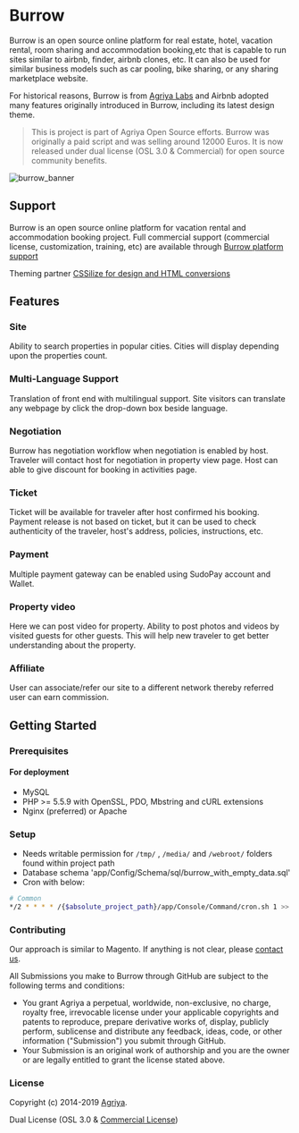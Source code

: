 # Burrow

Burrow is an open source online platform for real estate, hotel, vacation rental, room sharing and accommodation booking,etc that is capable to run sites similar to airbnb, finder, airbnb clones, etc. It can also be used for similar business models such as car pooling, bike sharing, or any sharing marketplace website.

For historical reasons, Burrow is from [Agriya Labs](http://labs.agriya.com/burrow) and Airbnb adopted many features originally introduced in Burrow, including its latest design theme.

> This is project is part of Agriya Open Source efforts. Burrow was originally a paid script and was selling around 12000 Euros. It is now released under dual license (OSL 3.0 & Commercial) for open source community benefits.

![burrow_banner](https://user-images.githubusercontent.com/4700341/48258940-719bb280-e43c-11e8-998d-4d7aedda4933.png)

## Support

Burrow is an open source online platform for vacation rental and accommodation booking project. Full commercial support (commercial license, customization, training, etc) are available through [Burrow platform support](https://www.agriya.com/products/airbnb-clone)

Theming partner [CSSilize for design and HTML conversions](http://cssilize.com/)

## Features

### Site

Ability to search properties in popular cities. Cities will display depending upon the properties count.

### Multi-Language Support

Translation of front end with multilingual support. Site visitors can translate any webpage by click the drop-down box beside language.

### Negotiation

Burrow has negotiation workflow when negotiation is enabled by host. Traveler will contact host for negotiation in property view page. Host can able to give discount for booking in activities page.

### Ticket

Ticket will be available for traveler after host confirmed his booking. Payment release is not based on ticket, but it can be used to check authenticity of the traveler, host's address, policies, instructions, etc.

### Payment

Multiple payment gateway can be enabled using SudoPay account and Wallet.

### Property video

Here we can post video for property. Ability to post photos and videos by visited guests for other guests. This will help new traveler to get better understanding about the property.

### Affiliate

User can associate/refer our site to a different network thereby referred user can earn commission.

## Getting Started

### Prerequisites

#### For deployment

* MySQL
* PHP >= 5.5.9 with OpenSSL, PDO, Mbstring and cURL extensions
* Nginx (preferred) or Apache

### Setup

* Needs writable permission for `/tmp/` , `/media/` and `/webroot/` folders found within project path
* Database schema 'app/Config/Schema/sql/burrow_with_empty_data.sql'
* Cron with below:
```bash
# Common
*/2 * * * * /{$absolute_project_path}/app/Console/Command/cron.sh 1 >> /{$absolute_project_path}/app/tmp/error.log 2 >> /{$absolute_project_path}/app/tmp/error.log
```

### Contributing

Our approach is similar to Magento. If anything is not clear, please [contact us](https://www.agriya.com/contact).

All Submissions you make to Burrow through GitHub are subject to the following terms and conditions:

* You grant Agriya a perpetual, worldwide, non-exclusive, no charge, royalty free, irrevocable license under your applicable copyrights and patents to reproduce, prepare derivative works of, display, publicly perform, sublicense and distribute any feedback, ideas, code, or other information ("Submission") you submit through GitHub.
* Your Submission is an original work of authorship and you are the owner or are legally entitled to grant the license stated above.


### License

Copyright (c) 2014-2019 [Agriya](https://www.agriya.com/).

Dual License (OSL 3.0 & [Commercial License](https://www.agriya.com/contact))
